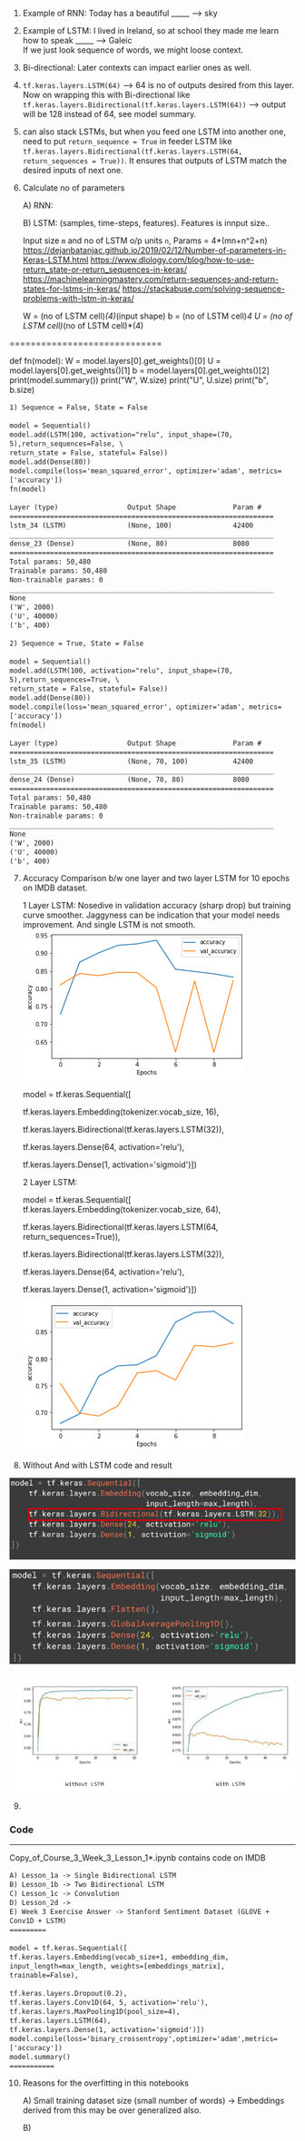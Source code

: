1) Example of RNN: Today has a beautiful _____ --> sky

2) Example of LSTM: I lived in Ireland, so at school they made me learn how to speak _____ --> Galeic   
If we just look sequence of words, we might loose context.

3) Bi-directional: Later contexts can impact earlier ones as well.

4) `tf.keras.layers.LSTM(64)` --> 64 is no of outputs desired from this layer. Now on wrapping this with Bi-directional like `tf.keras.layers.Bidirectional(tf.keras.layers.LSTM(64))` --> output will be 128 instead of 64, see model summary.

5) can also stack LSTMs, but when you feed one LSTM into another one, need to put `return_sequence = True` in feeder LSTM like `tf.keras.layers.Bidirectional(tf.keras.layers.LSTM(64, return_sequences = True))`. It ensures that outputs of LSTM match the desired inputs of next one.

6) Calculate no of parameters

	A) RNN:

	B) LSTM: (samples, time-steps, features). Features is innput size..

	Input size `m` and no of LSTM o/p units `n`, Params = 4*(mn+n^2+n)
	https://dejanbatanjac.github.io/2019/02/12/Number-of-parameters-in-Keras-LSTM.html
	https://www.dlology.com/blog/how-to-use-return_state-or-return_sequences-in-keras/
	https://machinelearningmastery.com/return-sequences-and-return-states-for-lstms-in-keras/
	https://stackabuse.com/solving-sequence-problems-with-lstm-in-keras/

	W = (no of LSTM cell)*(4)*(input shape)
	b = (no of LSTM cell)*4
	U = (no of LSTM cell)*(no of LSTM cell)*(4)

============================= 

def fn(model):
	W = model.layers[0].get_weights()[0]
	U = model.layers[0].get_weights()[1]
	b = model.layers[0].get_weights()[2]
	print(model.summary())
	print("W", W.size)
	print("U", U.size)
	print("b", b.size)

	1) Sequence = False, State = False

	model = Sequential()
	model.add(LSTM(100, activation="relu", input_shape=(70, 5),return_sequences=False, \
	return_state = False, stateful= False))
	model.add(Dense(80))
	model.compile(loss='mean_squared_error', optimizer='adam', metrics=['accuracy'])
	fn(model)

	Layer (type)                 Output Shape              Param #   
	=================================================================
	lstm_34 (LSTM)               (None, 100)               42400     
	_________________________________________________________________
	dense_23 (Dense)             (None, 80)                8080      
	=================================================================
	Total params: 50,480
	Trainable params: 50,480
	Non-trainable params: 0
	_________________________________________________________________
	None
	('W', 2000)
	('U', 40000)
	('b', 400)

	2) Sequence = True, State = False

	model = Sequential()
	model.add(LSTM(100, activation="relu", input_shape=(70, 5),return_sequences=True, \
	return_state = False, stateful= False))
	model.add(Dense(80))
	model.compile(loss='mean_squared_error', optimizer='adam', metrics=['accuracy'])
	fn(model)

	Layer (type)                 Output Shape              Param #   
	=================================================================
	lstm_35 (LSTM)               (None, 70, 100)           42400     
	_________________________________________________________________
	dense_24 (Dense)             (None, 70, 80)            8080      
	=================================================================
	Total params: 50,480
	Trainable params: 50,480
	Non-trainable params: 0
	_________________________________________________________________
	None
	('W', 2000)
	('U', 40000)
	('b', 400)

7) Accuracy Comparison b/w one layer and two layer LSTM for 10 epochs on IMDB dataset.

	1 Layer LSTM: Nosedive in validation accuracy (sharp drop) but training curve smoother.
	Jaggyness can be indication that your model needs improvement. And single LSTM is not smooth.
	![alt text](training_accuracy_1LSTM.png)

	model = tf.keras.Sequential([
	
    tf.keras.layers.Embedding(tokenizer.vocab_size, 16),
    
    tf.keras.layers.Bidirectional(tf.keras.layers.LSTM(32)),
    
    tf.keras.layers.Dense(64, activation='relu'),
    
    tf.keras.layers.Dense(1, activation='sigmoid')])

    2 Layer LSTM:
    
	model = tf.keras.Sequential([
    tf.keras.layers.Embedding(tokenizer.vocab_size, 64),
    
    tf.keras.layers.Bidirectional(tf.keras.layers.LSTM(64, return_sequences=True)),
    
    tf.keras.layers.Bidirectional(tf.keras.layers.LSTM(32)),
    
    tf.keras.layers.Dense(64, activation='relu'),
    
    tf.keras.layers.Dense(1, activation='sigmoid')])
    
    ![alt text](training_accuracy_2LSTM.png)

8) Without And with LSTM code and result

![alt text](with_lstm.png)

![alt text](without_lstm.png)

![alt text](without_with_lstm_result.png)

9) 

### Code
---------------------

Copy_of_Course_3_Week_3_Lesson_1*.ipynb contains code on IMDB
	
	A) Lesson_1a -> Single Bidirectional LSTM
	B) Lesson_1b -> Two Bidirectional LSTM
	C) Lesson_1c -> Convolution
	D) Lesson_2d -> 
	E) Week 3 Exercise Answer -> Stanford Sentiment Dataset (GLOVE + Conv1D + LSTM)
	=========
	
	model = tf.keras.Sequential([
    tf.keras.layers.Embedding(vocab_size+1, embedding_dim, input_length=max_length, weights=[embeddings_matrix], trainable=False),
    
    tf.keras.layers.Dropout(0.2),
    tf.keras.layers.Conv1D(64, 5, activation='relu'),
    tf.keras.layers.MaxPooling1D(pool_size=4),
    tf.keras.layers.LSTM(64),
    tf.keras.layers.Dense(1, activation='sigmoid')])
	model.compile(loss='binary_crossentropy',optimizer='adam',metrics=['accuracy'])
	model.summary()
	===========

10) Reasons for the overfitting in this notebooks

	A) Small training dataset size (small number of words) -> Embeddings derived from this may be over generalized also.
	
	B) 

